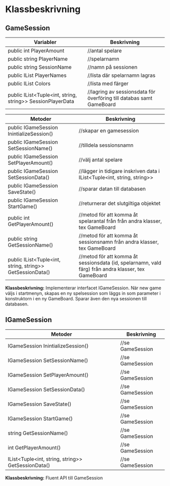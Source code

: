 # Klassbeskrivning



## GameSession

| Variabler                                                  | Beskrivning                                                  |
| ---------------------------------------------------------- | ------------------------------------------------------------ |
| public int PlayerAmount                                    | //antal spelare                                              |
| public string PlayerName                                   | //spelarnamn                                                 |
| public string SessionName                                  | //namn på sessionen                                          |
| public IList<string> PlayerNames                           | //lista där spelarnamn lagras                                |
| public IList<string> Colors                                | //lista med färger                                           |
| public IList<Tuple<int, string, string>> SessionPlayerData | //lagring av sessionsdata för överföring till databas samt GameBoard |

| Metoder                                                   | Beskrivning                                                  |
| --------------------------------------------------------- | ------------------------------------------------------------ |
| public IGameSession InintializeSession()                  | //skapar en gamesession                                      |
| public IGameSession SetSessionName()                      | //tilldela sessionsnamn                                      |
| public IGameSession SetPlayerAmount()                     | //välj antal spelare                                         |
| public IGameSession SetSessionData()                      | //lägger in tidigare inskriven data i IList<Tuple<int, string, string>> |
| public IGameSession SaveState()                           | //sparar datan till databasen                                |
| public  IGameSession StartGame()                          | //returnerar det slutgiltiga objektet                        |
| public int GetPlayerAmount()                              | //metod för att komma åt spelarantal från från andra klasser, tex GameBoard |
| public string GetSessionName()                            | //metod för att komma åt sessionsnamn från andra klasser, tex GameBoard |
| public IList<Tuple<int, string, string>> GetSessionData() | //metod för att komma åt sessionsdata (id, spelarnamn, vald färg) från andra klasser, tex GameBoard |

**Klassbeskrivning:** Implementerar interfacet IGameSession. När new game väljs i startmenyn, skapas en ny spelsession som läggs in som parameter i konstruktorn i en  ny GameBoard. Sparar även den nya sessionen till databasen.





## IGameSession

| Metoder                                            | Beskrivning      |
| -------------------------------------------------- | ---------------- |
| IGameSession InintializeSession()                  | //se GameSession |
| IGameSession SetSessionName()                      | //se GameSession |
| IGameSession SetPlayerAmount()                     | //se GameSession |
| IGameSession SetSessionData()                      | //se GameSession |
| IGameSession SaveState()                           | //se GameSession |
| IGameSession StartGame()                           | //se GameSession |
| string GetSessionName()                            | //se GameSession |
| int GetPlayerAmount()                              | //se GameSession |
| IList<Tuple<int, string, string>> GetSessionData() | //se GameSession |

**Klassbeskrivning:** Fluent API till GameSession